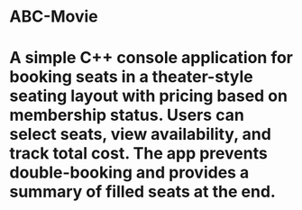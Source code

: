 # ABC-Movie
# A simple C++ console application for booking seats in a theater-style seating layout with pricing based on membership status. Users can select seats, view availability, and track total cost. The app prevents double-booking and provides a summary of filled seats at the end.
